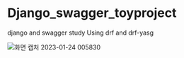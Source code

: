 # Django_swagger_toyproject
django and swagger study
Using drf and drf-yasg

![화면 캡처 2023-01-24 005830](https://user-images.githubusercontent.com/37678115/214088470-10de8269-f244-41db-b3da-4f606074efe9.png)
